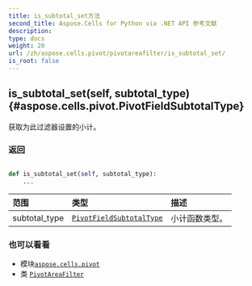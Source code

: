```yaml
---
title: is_subtotal_set方法
second_title: Aspose.Cells for Python via .NET API 参考文献
description:
type: docs
weight: 20
url: /zh/aspose.cells.pivot/pivotareafilter/is_subtotal_set/
is_root: false
---
```

##  is_subtotal_set(self, subtotal_type) {#aspose.cells.pivot.PivotFieldSubtotalType}
获取为此过滤器设置的小计。


### 返回




```python

def is_subtotal_set(self, subtotal_type):
    ...
```


|范围|类型|描述|
| :- | :- | :- |
| subtotal_type | [`PivotFieldSubtotalType`](/cells/python-net/zh/aspose.cells.pivot/pivotfieldsubtotaltype) |小计函数类型。|



### 也可以看看
* 模块[`aspose.cells.pivot`](../../)
* 类 [`PivotAreaFilter`](/cells/python-net/zh/aspose.cells.pivot/pivotareafilter)
